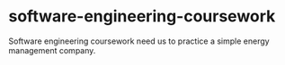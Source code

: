 # software-engineering-coursework
Software engineering coursework need us to practice a simple energy management company.
